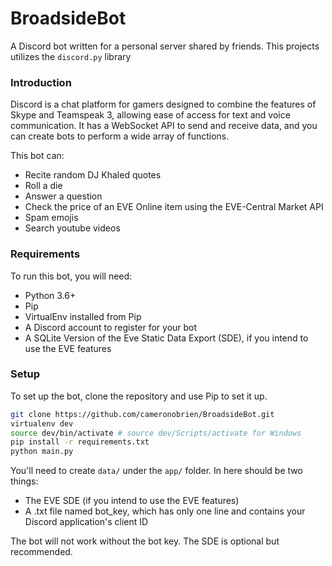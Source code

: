 BroadsideBot
============

A Discord bot written for a personal server shared by friends. This projects utilizes the `discord.py` library

### Introduction

Discord is a chat platform for gamers designed to combine the features of Skype and Teamspeak 3, allowing ease of access for text and voice communication. It has a WebSocket API to send and receive data, and you can create bots to perform a wide array of functions.


This bot can:

* Recite random DJ Khaled quotes
* Roll a die
* Answer a question
* Check the price of an EVE Online item using the EVE-Central Market API
* Spam emojis
* Search youtube videos


### Requirements

To run this bot, you will need:

* Python 3.6+
* Pip 
* VirtualEnv installed from Pip
* A Discord account to register for your bot
* A SQLite Version of the Eve Static Data Export (SDE), if you intend to use the EVE features


### Setup

To set up the bot, clone the repository and use Pip to set it up.

```bash
git clone https://github.com/cameronobrien/BroadsideBot.git
virtualenv dev
source dev/bin/activate # source dev/Scripts/activate for Windows
pip install -r requirements.txt
python main.py
```

You'll need to create `data/` under the `app/` folder. In here should be two things:
* The EVE SDE (if you intend to use the EVE features)
* A .txt file named bot_key, which has only one line and contains your Discord application's client ID

The bot will not work without the bot key. The SDE is optional but recommended.
